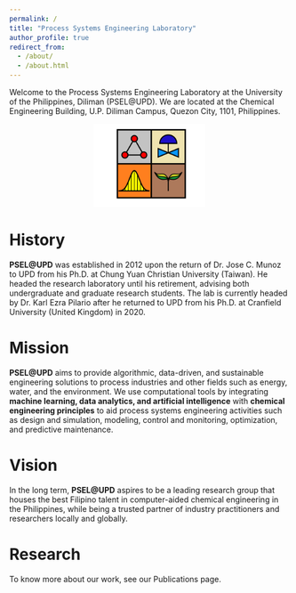 ```yaml
---
permalink: /
title: "Process Systems Engineering Laboratory"
author_profile: true
redirect_from: 
  - /about/
  - /about.html
---
```


Welcome to the Process Systems Engineering Laboratory at the University of the Philippines, Diliman (PSEL@UPD). We are located at the Chemical Engineering Building, U.P. Diliman Campus, Quezon City, 1101, Philippines.

<p align="center">
    <img src="images/psel_logo_2023.png" width="200">
</p>

History
======
**PSEL@UPD** was established in 2012 upon the return of Dr. Jose C. Munoz to UPD from his Ph.D. at Chung Yuan Christian University (Taiwan). He headed the research laboratory until his retirement, advising both undergraduate and graduate research students. The lab is currently headed by Dr. Karl Ezra Pilario after he returned to UPD from his Ph.D. at Cranfield University (United Kingdom) in 2020.

Mission
======
**PSEL@UPD** aims to provide algorithmic, data-driven, and sustainable engineering solutions to process industries and other fields such as energy, water, and the environment. We use computational tools by integrating **machine learning, data analytics, and artificial intelligence** with **chemical engineering principles** to aid process systems engineering activities such as design and simulation, modeling, control and monitoring, optimization, and predictive maintenance. 

Vision
======
In the long term, **PSEL@UPD** aspires to be a leading research group that houses the best Filipino talent in computer-aided chemical engineering in the Philippines, while being a trusted partner of industry practitioners and researchers locally and globally.

Research
======
To know more about our work, see our Publications page. 
